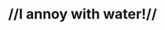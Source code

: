 ---
pid: pt347
title: "//I annoy with water!//"
location_transcription: "//on the Delaware River//"
coordinates: "[-75.139259855488, 39.955017088186]"
zipcode: '19134'
gen_neighborhood: River Wards
neighborhood: Port Richmond
outside_phl: 
age: '6'
age_range: 6-13
instagram: 
image_file_name: pt_347.jpg
proposal_transcription: |-
  Fun in the Summer !
  A giant cup of water that pours on people!
  Water
  I annoy with
topic: Unknown
topic_summary: '0'
type: Interactive,Sculpture Statue
keywords_other: 
credit: Khai
image_labels: 
twitter: 
facebook: 
permalink: "/monuments/pt347/"
layout: item-page
---